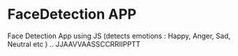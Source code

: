# FaceDetection  APP
Face Detection App using JS (detects emotions : Happy, Anger, Sad, Neutral etc )
..
JJAAVVAASSCCRRIIPPTT
